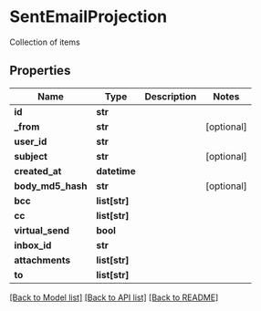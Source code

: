 # SentEmailProjection

Collection of items
## Properties
Name | Type | Description | Notes
------------ | ------------- | ------------- | -------------
**id** | **str** |  | 
**_from** | **str** |  | [optional] 
**user_id** | **str** |  | 
**subject** | **str** |  | [optional] 
**created_at** | **datetime** |  | 
**body_md5_hash** | **str** |  | [optional] 
**bcc** | **list[str]** |  | 
**cc** | **list[str]** |  | 
**virtual_send** | **bool** |  | 
**inbox_id** | **str** |  | 
**attachments** | **list[str]** |  | 
**to** | **list[str]** |  | 

[[Back to Model list]](../README#documentation-for-models) [[Back to API list]](../README#documentation-for-api-endpoints) [[Back to README]](../README)


